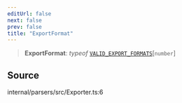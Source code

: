 ```yaml
---
editUrl: false
next: false
prev: false
title: "ExportFormat"
---
```


> **ExportFormat**: *typeof* [`VALID_EXPORT_FORMATS`](../variables/VALID_EXPORT_FORMATS.md)\[`number`\]

## Source

internal/parsers/src/Exporter.ts:6
